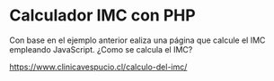 # Calculador IMC con PHP


Con base en el ejemplo anterior ealiza una página que calcule el IMC  empleando JavaScript.
¿Como se calcula el IMC?

https://www.clinicavespucio.cl/calculo-del-imc/

